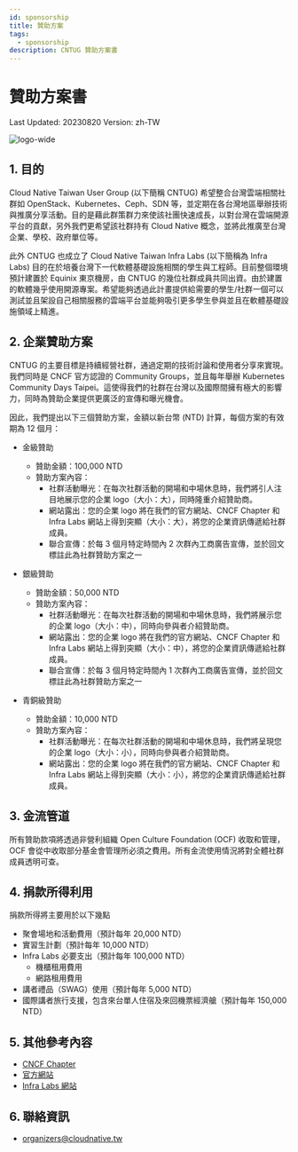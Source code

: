 ```yaml
---
id: sponsorship
title: 贊助方案
tags:
  - sponsorship
description: CNTUG 贊助方案書
---
```


# 贊助方案書

Last Updated: 20230820
Version: zh-TW

![logo-wide](/img/CNTUG-logo.png)

## 1. 目的

Cloud Native Taiwan User Group (以下簡稱 CNTUG) 希望整合台灣雲端相關社群如 OpenStack、Kubernetes、Ceph、SDN 等，並定期在各台灣地區舉辦技術與推廣分享活動。目的是藉此群策群力來使該社團快速成長，以對台灣在雲端開源平台的貢獻，另外我們更希望該社群持有 Cloud Native 概念，並將此推廣至台灣企業、學校、政府單位等。

此外 CNTUG 也成立了 Cloud Native Taiwan Infra Labs (以下簡稱為 Infra Labs) 目的在於培養台灣下一代軟體基礎設施相關的學生與工程師。目前整個環境預計建置於 Equinix 東京機房，由 CNTUG 的幾位社群成員共同出資。由於建置的軟體幾乎使用開源專案。希望能夠透過此計畫提供給需要的學生/社群一個可以測試並且架設自己相關服務的雲端平台並能夠吸引更多學生參與並且在軟體基礎設施領域上精進。

## 2. 企業贊助方案

CNTUG 的主要目標是持續經營社群，通過定期的技術討論和使用者分享來實現。我們同時是 CNCF 官方認證的 Community Groups，並且每年舉辦 Kubernetes Community Days Taipei。這使得我們的社群在台灣以及國際間擁有極大的影響力，同時為贊助企業提供更廣泛的宣傳和曝光機會。

因此，我們提出以下三個贊助方案，金額以新台幣 (NTD) 計算，每個方案的有效期為 12 個月：

- 金級贊助
    - 贊助金額：100,000 NTD
    - 贊助方案內容：
        - 社群活動曝光：在每次社群活動的開場和中場休息時，我們將引人注目地展示您的企業 logo（大小：大），同時隆重介紹贊助商。
        - 網站露出：您的企業 logo 將在我們的官方網站、CNCF Chapter 和 Infra Labs 網站上得到突顯（大小：大），將您的企業資訊傳遞給社群成員。
        - 聯合宣傳：於每 3 個月特定時間內 2 次群內工商廣告宣傳，並於回文標註此為社群贊助方案之一

- 銀級贊助
    - 贊助金額：50,000 NTD
    - 贊助方案內容：
        - 社群活動曝光：在每次社群活動的開場和中場休息時，我們將展示您的企業 logo（大小：中），同時向參與者介紹贊助商。
        - 網站露出：您的企業 logo 將在我們的官方網站、CNCF Chapter 和 Infra Labs 網站上得到突顯（大小：中），將您的企業資訊傳遞給社群成員。
        - 聯合宣傳：於每 3 個月特定時間內 1 次群內工商廣告宣傳，並於回文標註此為社群贊助方案之一

- 青銅級贊助
    - 贊助金額：10,000 NTD
    - 贊助方案內容：
        - 社群活動曝光：在每次社群活動的開場和中場休息時，我們將呈現您的企業 logo（大小：小），同時向參與者介紹贊助商。
        - 網站露出：您的企業 logo 將在我們的官方網站、CNCF Chapter 和 Infra Labs 網站上得到突顯（大小：小），將您的企業資訊傳遞給社群成員。

## 3. 金流管道

所有贊助款項將透過非營利組織 Open Culture Foundation (OCF) 收取和管理，OCF 會從中收取部分基金會管理所必須之費用。所有金流使用情況將對全體社群成員透明可查。

## 4. 捐款所得利用

捐款所得將主要用於以下幾點

- 聚會場地和活動費用（預計每年 20,000 NTD）
- 實習生計劃（預計每年 10,000 NTD）
- Infra Labs 必要支出（預計每年 100,000 NTD）
    - 機櫃租用費用
    - 網路租用費用
- 講者禮品（SWAG）使用（預計每年 5,000 NTD）
- 國際講者旅行支援，包含來台單人住宿及來回機票經濟艙（預計每年 150,000 NTD）

## 5. 其他參考內容

- [CNCF Chapter](https://community.cncf.io/cloud-native-taiwan-user-group/)
- [官方網站](https://cloudnative.tw)
- [Infra Labs 網站](https://docs.cloudnative.tw)

## 6. 聯絡資訊

- organizers@cloudnative.tw
